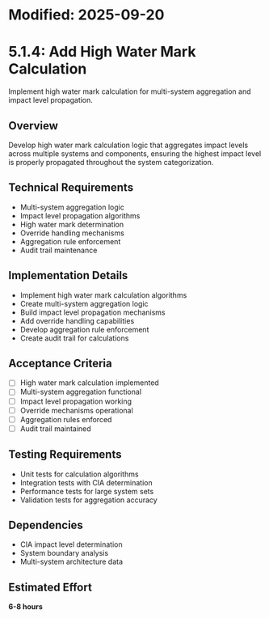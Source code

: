 # Modified: 2025-09-20

# 5.1.4: Add High Water Mark Calculation

Implement high water mark calculation for multi-system aggregation and impact level propagation.

## Overview
Develop high water mark calculation logic that aggregates impact levels across multiple systems and components, ensuring the highest impact level is properly propagated throughout the system categorization.

## Technical Requirements
- Multi-system aggregation logic
- Impact level propagation algorithms
- High water mark determination
- Override handling mechanisms
- Aggregation rule enforcement
- Audit trail maintenance

## Implementation Details
- Implement high water mark calculation algorithms
- Create multi-system aggregation logic
- Build impact level propagation mechanisms
- Add override handling capabilities
- Develop aggregation rule enforcement
- Create audit trail for calculations

## Acceptance Criteria
- [ ] High water mark calculation implemented
- [ ] Multi-system aggregation functional
- [ ] Impact level propagation working
- [ ] Override mechanisms operational
- [ ] Aggregation rules enforced
- [ ] Audit trail maintained

## Testing Requirements
- Unit tests for calculation algorithms
- Integration tests with CIA determination
- Performance tests for large system sets
- Validation tests for aggregation accuracy

## Dependencies
- CIA impact level determination
- System boundary analysis
- Multi-system architecture data

## Estimated Effort
**6-8 hours**
